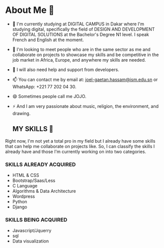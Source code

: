 # About Me 👋

- 🌱 I'm currently studying at DIGITAL CAMPUS in Dakar where I'm studying digital, specifically the field of DESIGN AND DEVELOPMENT OF DIGITAL SOLUTIONS at the Bachelor's Degree N1 level. I speak French and English at the moment.
- 👯  I'm looking to meet people who are in the same sector as me and collaborate on projects to showcase my skills and be competitive in the job market in Africa, Europe, and anywhere my skills are needed.
- 🤔  I will also need help and support from developers.
- 📫 You can contact me by email at: joel-gaetan.hassam@ism.edu.sn or WhatsApp: +221 77 202 04 30.
- 😄  Sometimes people call me JOJO.
- ⚡ And I am very passionate about music, religion, the environment, and drawing.

  ## MY SKILLS 🧾
 Right now, I'm not yet a total pro in my field but I already have some skills that can help me collaborate on projects like. So, I can classify the skills I already have and those I'm currently working on into two categories.

 ### SKILLS ALREADY ACQUIRED
- HTML & CSS
- Bootstrap/Saas/Less
- C Language
- Algorithms & Data Architecture
- Wordpress
- Python
- Django

### SKILLS BEING ACQUIRED
- Javascript/Jquerry
- sql
- Data visualization


